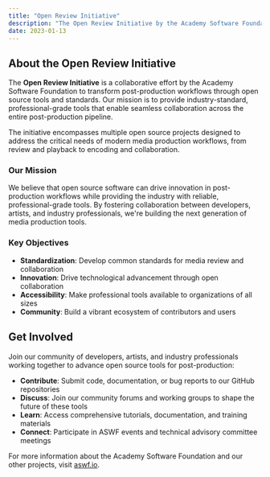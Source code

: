```yaml
---
title: "Open Review Initiative"
description: "The Open Review Initiative by the Academy Software Foundation - Transforming post-production workflows through open source collaboration tools."
date: 2023-01-13
---
```


## About the Open Review Initiative

The **Open Review Initiative** is a collaborative effort by the Academy Software Foundation to transform post-production workflows through open source tools and standards. Our mission is to provide industry-standard, professional-grade tools that enable seamless collaboration across the entire post-production pipeline.

The initiative encompasses multiple open source projects designed to address the critical needs of modern media production workflows, from review and playback to encoding and collaboration.

### Our Mission

We believe that open source software can drive innovation in post-production workflows while providing the industry with reliable, professional-grade tools. By fostering collaboration between developers, artists, and industry professionals, we're building the next generation of media production tools.

### Key Objectives

- **Standardization**: Develop common standards for media review and collaboration
- **Innovation**: Drive technological advancement through open collaboration  
- **Accessibility**: Make professional tools available to organizations of all sizes
- **Community**: Build a vibrant ecosystem of contributors and users

## Get Involved

Join our community of developers, artists, and industry professionals working together to advance open source tools for post-production:

- **Contribute**: Submit code, documentation, or bug reports to our GitHub repositories
- **Discuss**: Join our community forums and working groups to shape the future of these tools
- **Learn**: Access comprehensive tutorials, documentation, and training materials
- **Connect**: Participate in ASWF events and technical advisory committee meetings

For more information about the Academy Software Foundation and our other projects, visit [aswf.io](https://www.aswf.io).